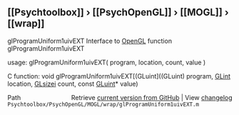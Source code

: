## [[Psychtoolbox]] &#8250; [[PsychOpenGL]] &#8250; [[MOGL]] &#8250; [[wrap]]

glProgramUniform1uivEXT  Interface to [OpenGL](OpenGL) function glProgramUniform1uivEXT  
  
usage:  glProgramUniform1uivEXT( program, location, count, value )  
  
C function:  void glProgramUniform1uivEXT[(GLuint]((GLuint) program, [GLint](GLint) location, [GLsizei](GLsizei) count, const [GLuint](GLuint)\* value)  




<div class="code_header" style="text-align:right;">
  <span style="float:left;">Path&nbsp;&nbsp;</span> <span class="counter">Retrieve <a href=
  "https://raw.github.com/Psychtoolbox-3/Psychtoolbox-3/beta/Psychtoolbox/PsychOpenGL/MOGL/wrap/glProgramUniform1uivEXT.m">current version from GitHub</a> | View <a href=
  "https://github.com/Psychtoolbox-3/Psychtoolbox-3/commits/beta/Psychtoolbox/PsychOpenGL/MOGL/wrap/glProgramUniform1uivEXT.m">changelog</a></span>
</div>
<div class="code">
  <code>Psychtoolbox/PsychOpenGL/MOGL/wrap/glProgramUniform1uivEXT.m</code>
</div>

